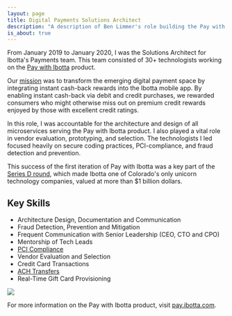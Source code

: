 ```yaml
---
layout: page
title: Digital Payments Solutions Architect
description: "A description of Ben Limmer's role building the Pay with Ibotta product."
is_about: true
---
```


From January 2019 to January 2020, I was the Solutions Architect for Ibotta's Payments team. This team consisted of 30+ technologists working on the [Pay with Ibotta](https://pay.ibotta.com) product.

Our [mission](https://finance.yahoo.com/news/ibotta-poised-transform-digital-payments-130000527.html)
was to transform the emerging digital payment space by integrating instant cash-back rewards into the Ibotta mobile app.
By enabling instant cash-back via debit and credit purchases, we rewarded consumers who might otherwise miss out on
premium credit rewards enjoyed by those with excellent credit ratings.

In this role, I was accountable for the architecture and design of all microservices serving the Pay with Ibotta product. I also played a vital role in vendor evaluation, prototyping, and selection. The technologists I led focused heavily on secure coding practices, PCI-compliance, and fraud detection and prevention.

This success of the first iteration of Pay with Ibotta was a key part of the [Series D round](https://news.crunchbase.com/news/in-app-coupon-company-ibotta-raises-series-d-becomes-first-tech-unicorn-in-colorado/), which made Ibotta one of Colorado's only unicorn technology companies, valued at more than \$1 billion dollars.

## Key Skills

- Architecture Design, Documentation and Communication
- Fraud Detection, Prevention and Mitigation
- Frequent Communication with Senior Leadership (CEO, CTO and CPO)
- Mentorship of Tech Leads
- [PCI Compliance](https://www.pcisecuritystandards.org/)
- Vendor Evaluation and Selection
- Credit Card Transactions
- [ACH Transfers](https://en.wikipedia.org/wiki/Automated_clearing_house)
- Real-Time Gift Card Provisioning

<div class='center mt-5 mb-5'>
  <img src="{{ site.base_url }}/{% ministamp _images/portfolio/ibotta/pwi.png assets/images/pages/portfolio/ibotta/ %}">
</div>

For more information on the Pay with Ibotta product, visit [pay.ibotta.com](https://pay.ibotta.com).
